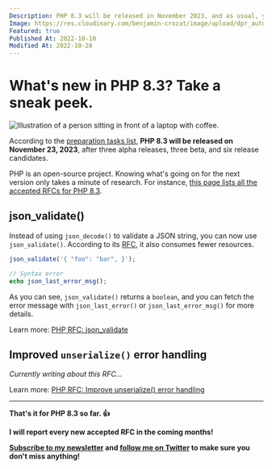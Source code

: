 ```yaml
---
Description: PHP 8.3 will be released in November 2023, and as usual, you need to be up to date with new features and breaking changes for easier transitions.
Image: https://res.cloudinary.com/benjamin-crozat/image/upload/dpr_auto,f_auto,q_auto,w_auto/v1666554116/benjamincrozat.com/php-83_p6vkhz.png
Featured: true
Published At: 2022-10-10
Modified At: 2022-10-28
---
```


# What's new in PHP 8.3? Take a sneak peek.

![Illustration of a person sitting in front of a laptop with coffee.](https://res.cloudinary.com/benjamin-crozat/image/upload/dpr_auto,f_auto,q_auto,w_auto/v1666554116/benjamincrozat.com/php-83_p6vkhz.png)

According to the [preparation tasks list](https://wiki.php.net/todo/php83), **PHP 8.3 will be released on November 23, 2023**, after three alpha releases, three beta, and six release candidates. 

PHP is an open-source project. Knowing what's going on for the next version only takes a minute of research. For instance, [this page lists all the accepted RFCs for PHP 8.3](https://wiki.php.net/rfc#php_83).

## json_validate()

Instead of using `json_decode()` to validate a JSON string, you can now use `json_validate()`. According to its [RFC](https://wiki.php.net/rfc/json_validate), it also consumes fewer resources.

```php
json_validate('{ "foo": "bar", }');

// Syntax error
echo json_last_error_msg();
```

As you can see, `json_validate()` returns a `boolean`, and you can fetch the error message with `json_last_error()` or `json_last_error_msg()` for more details.

Learn more: [PHP RFC: json_validate](https://wiki.php.net/rfc/json_validate)

## Improved `unserialize()` error handling

*Currently writing about this RFC…*

Learn more: [PHP RFC: Improve unserialize() error handling](https://wiki.php.net/rfc/improve_unserialize_error_handling)

---

**That's it for PHP 8.3 so far. 👍**

**I will report every new accepted RFC in the coming months!**

**[Subscribe to my newsletter](#newsletter) and [follow me on Twitter](https://twitter.com/benjamincrozat) to make sure you don't miss anything!**
